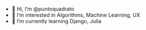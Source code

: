- 👋 Hi, I’m @puntoquadrato
- 👀 I’m interested in Algorithms, Machine Learning, UX
- 🌱 I’m currently learning Django, Julia

<!---
square-dot/square-dot is a ✨ special ✨ repository because its `README.md` (this file) appears on your GitHub profile.
You can click the Preview link to take a look at your changes.
--->
